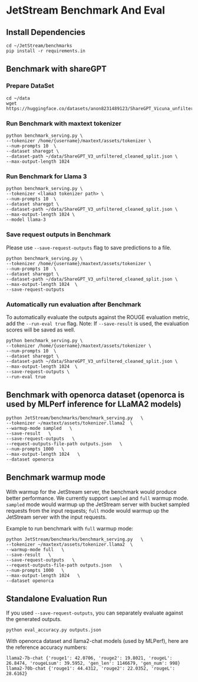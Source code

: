 # JetStream Benchmark And Eval

## Install Dependencies

```
cd ~/JetStream/benchmarks
pip install -r requirements.in
```

## Benchmark with shareGPT

### Prepare DataSet

```
cd ~/data
wget https://huggingface.co/datasets/anon8231489123/ShareGPT_Vicuna_unfiltered/resolve/main/ShareGPT_V3_unfiltered_cleaned_split.json

```

### Run Benchmark with maxtext tokenizer

```
python benchmark_serving.py \
--tokenizer /home/{username}/maxtext/assets/tokenizer \
--num-prompts 10  \
--dataset sharegpt \
--dataset-path ~/data/ShareGPT_V3_unfiltered_cleaned_split.json \
--max-output-length 1024

```

### Run Benchmark for Llama 3

```
python benchmark_serving.py \
--tokenizer <llama3 tokenizer path> \
--num-prompts 10  \
--dataset sharegpt \
--dataset-path ~/data/ShareGPT_V3_unfiltered_cleaned_split.json \
--max-output-length 1024 \
--model llama-3

```

### Save request outputs in Benchmark

Please use `--save-request-outputs` flag to save predictions to a file.

```
python benchmark_serving.py \
--tokenizer /home/{username}/maxtext/assets/tokenizer \
--num-prompts 10  \
--dataset sharegpt \
--dataset-path ~/data/ShareGPT_V3_unfiltered_cleaned_split.json \
--max-output-length 1024  \
--save-request-outputs

```

### Automatically run evaluation after Benchmark

To automatically evaluate the outputs against the ROUGE evaluation metric, add the `--run-eval true` flag.
Note: If `--save-result` is used, the evaluation scores will be saved as well.

```
python benchmark_serving.py \
--tokenizer /home/{username}/maxtext/assets/tokenizer \
--num-prompts 10  \
--dataset sharegpt \
--dataset-path ~/data/ShareGPT_V3_unfiltered_cleaned_split.json \
--max-output-length 1024  \
--save-request-outputs \
--run-eval true

```

## Benchmark with openorca dataset (openorca is used by MLPerf inference for LLaMA2 models)
```
python JetStream/benchmarks/benchmark_serving.py   \
--tokenizer ~/maxtext/assets/tokenizer.llama2  \
--warmup-mode sampled   \
--save-result   \
--save-request-outputs   \
--request-outputs-file-path outputs.json   \
--num-prompts 1000   \
--max-output-length 1024   \
--dataset openorca

```

## Benchmark warmup mode

With warmup for the JetStream server, the benchmark would produce better performance. We currently support `sampled` and `full` warmup mode. `sampled` mode would warmup up the JetStream server with bucket sampled requests from the input requests; `full` mode would warmup up the JetStream server with the input requests.

Example to run benchmark with `full` warmup mode:
```
python JetStream/benchmarks/benchmark_serving.py   \
--tokenizer ~/maxtext/assets/tokenizer.llama2  \
--warmup-mode full   \
--save-result   \
--save-request-outputs   \
--request-outputs-file-path outputs.json   \
--num-prompts 1000   \
--max-output-length 1024   \
--dataset openorca
```

## Standalone Evaluation Run

If you used `--save-request-outputs`, you can separately evaluate against the generated outputs.

```
python eval_accuracy.py outputs.json

```

With openorca dataset and llama2-chat models (used by MLPerf), here are the reference accuracy numbers:
```
llama2-7b-chat {'rouge1': 42.0706, 'rouge2': 19.8021, 'rougeL': 26.8474, 'rougeLsum': 39.5952, 'gen_len': 1146679, 'gen_num': 998}
llama2-70b-chat {'rouge1': 44.4312, 'rouge2': 22.0352, 'rougeL': 28.6162}
``` 